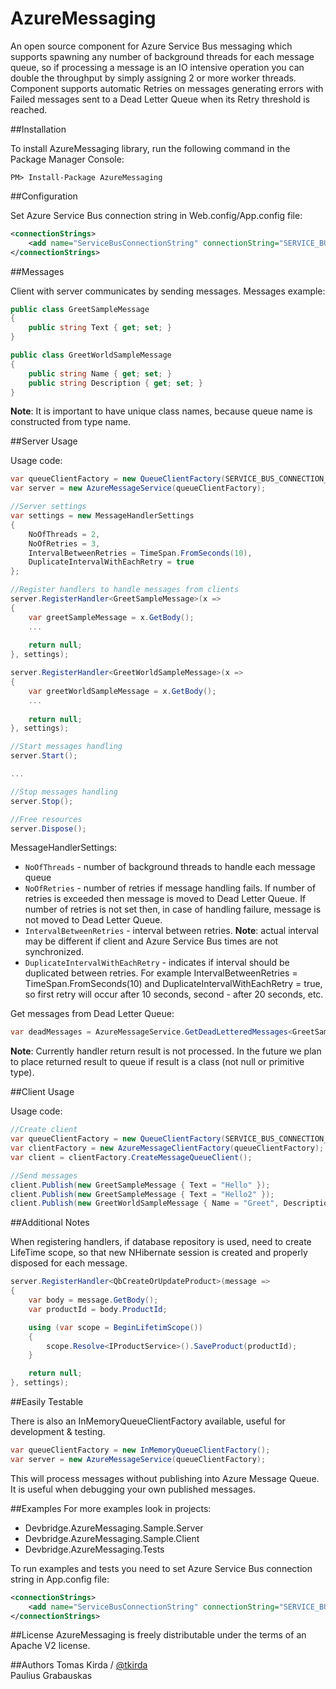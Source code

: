 AzureMessaging
==============

An open source component for Azure Service Bus messaging which supports spawning any number of background threads for each message queue, so if processing a message is an IO intensive operation you can double the throughput by simply assigning 2 or more worker threads. Component supports automatic Retries on messages generating errors with Failed messages sent to a Dead Letter Queue when its Retry threshold is reached.

##Installation

To install AzureMessaging library, run the following command in the Package Manager Console:
```code
PM> Install-Package AzureMessaging
```
##Configuration

Set Azure Service Bus connection string in Web.config/App.config file:
```xml
<connectionStrings>
    <add name="ServiceBusConnectionString" connectionString="SERVICE_BUS_CONNECTION_STRING" />
</connectionStrings>
```

##Messages

Client with server communicates by sending messages. Messages example:

```csharp
public class GreetSampleMessage
{
    public string Text { get; set; }
}

public class GreetWorldSampleMessage
{
    public string Name { get; set; }
    public string Description { get; set; }
}
```
**Note**: It is important to have unique class names, because queue name is constructed from type name.


##Server Usage

Usage code:

```csharp
var queueClientFactory = new QueueClientFactory(SERVICE_BUS_CONNECTION_STRING_NAME);
var server = new AzureMessageService(queueClientFactory);

//Server settings
var settings = new MessageHandlerSettings
{
    NoOfThreads = 2,
    NoOfRetries = 3,
    IntervalBetweenRetries = TimeSpan.FromSeconds(10),
    DuplicateIntervalWithEachRetry = true
};

//Register handlers to handle messages from clients
server.RegisterHandler<GreetSampleMessage>(x =>
{
    var greetSampleMessage = x.GetBody();
    ...
    
    return null;
}, settings);

server.RegisterHandler<GreetWorldSampleMessage>(x =>
{
    var greetWorldSampleMessage = x.GetBody();
    ...
    
    return null;
}, settings);

//Start messages handling
server.Start();

...

//Stop messages handling
server.Stop();

//Free resources
server.Dispose();
```
MessageHandlerSettings:

* `NoOfThreads` - number of background threads to handle each message queue
* `NoOfRetries` - number of retries if message handling fails. If number of retries is exceeded then message is moved to Dead Letter Queue. If number of retries is not set then, in case of handling failure, message is not moved to Dead Letter Queue.
* `IntervalBetweenRetries` - interval between retries. **Note**: actual interval may be different if client and Azure Service Bus times are not synchronized.
* `DuplicateIntervalWithEachRetry` -  indicates if interval should be duplicated between retries. For example IntervalBetweenRetries = TimeSpan.FromSeconds(10) and DuplicateIntervalWithEachRetry = true, so first retry will occur after 10 seconds, second - after 20 seconds, etc.

Get messages from Dead Letter Queue:
```csharp
var deadMessages = AzureMessageService.GetDeadLetteredMessages<GreetSampleMessage>(SERVICE_BUS_CONNECTION_STRING_NAME, messagesCount: 10, deleteAfterReceiving: true);
```

**Note**: Currently handler return result is not processed. In the future we plan to place returned result to queue if result is a class (not null or primitive type).

##Client Usage

Usage code:

```csharp
//Create client
var queueClientFactory = new QueueClientFactory(SERVICE_BUS_CONNECTION_STRING_NAME);
var clientFactory = new AzureMessageClientFactory(queueClientFactory);
var client = clientFactory.CreateMessageQueueClient();

//Send messages
client.Publish(new GreetSampleMessage { Text = "Hello" });
client.Publish(new GreetSampleMessage { Text = "Hello2" });
client.Publish(new GreetWorldSampleMessage { Name = "Greet", Description = "Hello world" });

```

##Additional Notes

When registering handlers, if database repository is used, need to create LifeTime scope, so that new NHibernate session is created and properly disposed for each message.

```csharp
server.RegisterHandler<QbCreateOrUpdateProduct>(message =>
{
    var body = message.GetBody();
    var productId = body.ProductId;

    using (var scope = BeginLifetimScope())
    {
        scope.Resolve<IProductService>().SaveProduct(productId);
    }

    return null;
}, settings);

```

##Easily Testable

There is also an InMemoryQueueClientFactory available, useful for development & testing.


```csharp
var queueClientFactory = new InMemoryQueueClientFactory();
var server = new AzureMessageService(queueClientFactory);
```

This will process messages without publishing into Azure Message Queue. It is useful when debugging your own published messages.

##Examples
For more examples look in projects:
* Devbridge.AzureMessaging.Sample.Server
* Devbridge.AzureMessaging.Sample.Client
* Devbridge.AzureMessaging.Tests

To run examples and tests you need to set Azure Service Bus connection string in App.config file:
```xml
<connectionStrings>
    <add name="ServiceBusConnectionString" connectionString="SERVICE_BUS_CONNECTION_STRING" />
</connectionStrings>
```

##License
AzureMessaging is freely distributable under the terms of an Apache V2 license.

##Authors
Tomas Kirda / [@tkirda](https://twitter.com/tkirda)
<br>
Paulius Grabauskas
